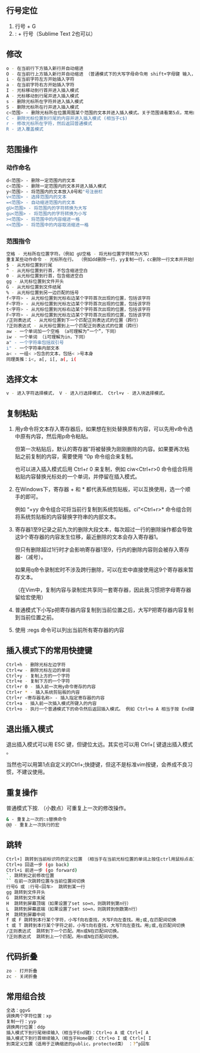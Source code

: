 ## 行号定位

1. 行号 + G
2. : + 行号（Sublime Text 2也可以）

## 修改

```bash
o - 在当前行下方插入新行并自动缩进
O - 在当前行上方插入新行并自动缩进 （普通模式下的大写字母命令用 shift+字母键 输入，下同）
i - 在当前字符左方开始插入字符
a - 在当前字符右方开始插入字符
I - 光标移动到行首并进入插入模式
A - 光标移动到行尾并进入插入模式
s - 删除光标所在字符并进入插入模式
S - 删除光标所在行并进入插入模式
c<范围> - 删除光标所在位置周围某个范围的文本并进入插入模式。关于范围请看第5点，常用的组合有：caw - 删除一个单词包括它后面的空格并开始插入；ciw - 删除一个单词并开始插入；ci" - 删除一个字符串内部文本并开始插入；c$ - 从光标位置删除到行尾并开始插入；ct字符 - 从光标位置删除本行某个字符之前（保留该字符）并开始插入。等等。
C - 删除光标位置到行尾的内容并进入插入模式 (相当于c$)
r - 修改光标所在字符，然后返回普通模式
R - 进入覆盖模式
```

## 范围操作

### 动作命名

```bash
d<范围> - 删除一定范围内的文本
c<范围> - 删除一定范围内的文本并进入插入模式
y<范围> - 将范围内的文本放入0号和"号注册栏
v<范围> - 选择范围内的文本
=<范围> - 自动缩进范围内的文本
gU<范围> - 将范围内的字符转换为大写
gu<范围> - 将范围内的字符转换为小写
><范围> - 将范围中的内容缩进一格
<<范围> - 将范围中的内容取消缩进一格
```

### 范围指令

```bash
空格 - 光标所在位置字符。（例如 gU空格 - 将光标位置字符转为大写）
重复某些动作命令 - 光标所在行。 （例如dd删除一行，yy复制一行，cc删除一行文本并开始插入，>> 当前行缩进一格，==自动缩进当前行）
$ - 从光标位置到行尾
^ - 从光标位置到行首，不包含缩进空白
0 - 从光标位置到行首，包含缩进空白
gg - 从光标位置到文件开头
G - 从光标位置到文件结尾
% - 从光标位置到另一边匹配的括号
f<字符> - 从光标位置到光标右边某个字符首次出现的位置，包括该字符
F<字符> - 从光标位置到光标左边某个字符首次出现的位置，包括该字符
t<字符> - 从光标位置到光标右边某个字符首次出现的位置，包括该字符
F<字符> - 从光标位置到光标左边某个字符首次出现的位置，包括该字符
/正则表达式 - 从光标位置到下一个匹配正则表达式的位置（跨行）
?正则表达式 - 从光标位置到上一个匹配正则表达式的位置（跨行）
aw - 一个单词加一个空格 （a可理解为“一个”，下同）
iw - 一个单词 （i可理解为in，下同）
a" - 一个字符串包括双引号
i" - 一个字符串内部文本
a< - 一组< >包含的文本，包括< >号本身
同理类推：i<, a[, i[, a(, i(
```

## 选择文本

```bash
v - 进入字符选择模式， V - 进入行选择模式， Ctrl+v - 进入块选择模式。
```

## 复制粘贴

1. 用y命令将文本存入寄存器后，如果想在别处替换原有内容，可以先用v命令选中原有内容，然后用p命令粘贴。

   但第一次粘贴后，默认的寄存器”将被替换为刚刚删除的内容。如果要再次粘贴之前复制的内容，需要使用 “0p 命令组合来复制。

   也可以进入插入模式后用 Ctrl+r 0 来复制，例如 ciw<Ctrl+r>0 命令组合将用粘贴内容替换光标处的一个单词，并停留在插入模式。

2. 在Windows下，寄存器 + 和 * 都代表系统剪贴板，可以互换使用，选一个顺手的即可。

   例如 “+yy 命令组合可将当前行复制到系统剪贴板。ci”<Ctrl+r>* 命令组合则将系统剪贴板的内容替换字符串的内部文本。

3. 寄存器1至9记录之前九次的删除大段文本，每次超过一行的删除操作都会导致这9个寄存器的内容发生位移，最近删除的文本会存入寄存器1。

   但只有删除超过1行时才会影响寄存器1至9，行内的删除内容则会被存入寄存器-（减号）。

   如果用q命令录制宏时不涉及跨行删除，可以在宏中直接使用这9个寄存器来暂存文本。

   （在Vim中，复制内容与录制宏共享同一套寄存器，因此我习惯把字母寄存器留给宏使用）

4. 普通模式下小写p把寄存器内容复制到当前位置之后，大写P把寄存器内容复制到当前位置之前。

5. 使用 :regs 命令可以列出当前所有寄存器的内容

## 插入模式下的常用快捷键

```bash
Ctrl+h - 删除光标左边字符
Ctrl+w - 删除光标左边的单词
Ctrl+y - 复制上方的一个字符
Ctrl+e - 复制下方的一个字符
Ctrl+r 0 - 插入前一次用y命令寄存的内容
Ctrl+r * - 插入系统剪贴板的内容
Ctrl+r <寄存器名称> - 插入指定寄存器的内容
Ctrl+a - 插入前一次插入模式所键入的内容
Ctrl+o - 执行一个普通模式下的命令然后返回插入模式。 例如 Ctrl+o A 相当于按 End键， Ctrl+o I相当于按Home键
```

## 退出插入模式

退出插入模式可以用 ESC 键，但键位太远。其实也可以用 Ctrl+[ 键退出插入模式 。

当然也可以用第1点自定义的Ctrl+;快捷键，但这不是标准vim按键，会养成不良习惯，不建议使用。

## 重复操作

普通模式下按. （小数点）可重复上一次的修改操作。

```bash
& - 重复上一次的:s替换命令
@@ - 重复上一次执行的宏
```

## 跳转

```bash
Ctrl+] 跳转到当前标识符的定义位置 （相当于在当前光标位置的单词上按住ctrl用鼠标点击）
Ctrl+o 回退一步 (go back)
Ctrl+i 前进一步 (go forward)
`. 跳转到之前修改位置
`` 在前一次跳转位置与当前位置间切换
行号G 或 :行号<回车>  跳转到某一行
gg 跳转到文件开头
G  跳转到文件末尾
H  跳转到屏幕顶端（如果设置了set so=n，则跳转到第n行）
L  跳转到屏幕底端（如果设置了set so=n，则跳转到倒数第n行）
M  跳转到屏幕中间
f 或 F 跳转到本行某个字符，小写f向右查找，大写F向左查找。用;或,在匹配间切换
t 或 T 跳转到本行某个字符之前，小写t向右查找，大写T向左查找。用;或,在匹配间切换
/正则表达式  跳转到下一个匹配。用n或N在匹配间切换。
?正则表达式  跳转到上一个匹配。用n或N在匹配间切换。
```

## 代码折叠

```bash
zo - 打开折叠
zc - 关闭折叠
```

## 常用组合技

```bash
全选：ggvG
调换两个字符位置：xp
复制一行：yyp
调换两行位置：ddp
插入模式下到行尾继续输入（相当于End键）：Ctrl+o A 或 Ctrl+[ A
插入模式下到行首继续输入（相当于Home键）：Ctrl+o I 或 Ctrl+[ I
到类定义位置（适用于正确缩进的public，protected类） ：?^p回车
```

